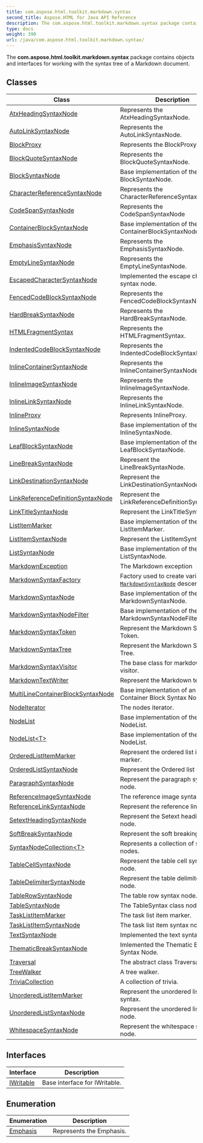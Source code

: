 ```yaml
---
title: com.aspose.html.toolkit.markdown.syntax
second_title: Aspose.HTML for Java API Reference
description: The com.aspose.html.toolkit.markdown.syntax package contains objects and interfaces for working with the syntax tree of a Markdown document
type: docs
weight: 390
url: /java/com.aspose.html.toolkit.markdown.syntax/
---
```

The **com.aspose.html.toolkit.markdown.syntax** package contains objects and interfaces for working with the syntax tree of a Markdown document.

## Classes

| Class | Description |
| --- | --- |
| [AtxHeadingSyntaxNode](./atxheadingsyntaxnode/) | Represents the AtxHeadingSyntaxNode. |
| [AutoLinkSyntaxNode](./autolinksyntaxnode/) | Represents the AutoLinkSyntaxNode. |
| [BlockProxy](./blockproxy/) | Represents the BlockProxy. |
| [BlockQuoteSyntaxNode](./blockquotesyntaxnode/) | Represents the BlockQuoteSyntaxNode. |
| [BlockSyntaxNode](./blocksyntaxnode/) | Base implementation of the BlockSyntaxNode. |
| [CharacterReferenceSyntaxNode](./characterreferencesyntaxnode/) | Represents the CharacterReferenceSyntaxNode. |
| [CodeSpanSyntaxNode](./codespansyntaxnode/) | Represents the CodeSpanSyntaxNode |
| [ContainerBlockSyntaxNode](./containerblocksyntaxnode/) | Base implementation of the ContainerBlockSyntaxNode. |
| [EmphasisSyntaxNode](./emphasissyntaxnode/) | Represents the EmphasisSyntaxNode. |
| [EmptyLineSyntaxNode](./emptylinesyntaxnode/) | Represents the EmptyLineSyntaxNode. |
| [EscapedCharacterSyntaxNode](./escapedcharactersyntaxnode/) | Implemented the escape character syntax node. |
| [FencedCodeBlockSyntaxNode](./fencedcodeblocksyntaxnode/) | Represents the FencedCodeBlockSyntaxNode. |
| [HardBreakSyntaxNode](./hardbreaksyntaxnode/) | Represents the HardBreakSyntaxNode. |
| [HTMLFragmentSyntax](./htmlfragmentsyntax/) | Represents the HTMLFragmentSyntax. |
| [IndentedCodeBlockSyntaxNode](./indentedcodeblocksyntaxnode/) | Represents the IndentedCodeBlockSyntaxNode. |
| [InlineContainerSyntaxNode](./inlinecontainersyntaxnode/) | Represents the InlineContainerSyntaxNode. |
| [InlineImageSyntaxNode](./inlineimagesyntaxnode/) | Represents the InlineImageSyntaxNode. |
| [InlineLinkSyntaxNode](./inlinelinksyntaxnode/) | Represents the InlineLinkSyntaxNode. |
| [InlineProxy](./inlineproxy/) | Represents InlineProxy. |
| [InlineSyntaxNode](./inlinesyntaxnode/) | Base implementation of the InlineSyntaxNode. |
| [LeafBlockSyntaxNode](./leafblocksyntaxnode/) | Base implementation of the LeafBlockSyntaxNode. |
| [LineBreakSyntaxNode](./linebreaksyntaxnode/) | Represent the LineBreakSyntaxNode. |
| [LinkDestinationSyntaxNode](./linkdestinationsyntaxnode/) | Represent the LinkDestinationSyntaxNode. |
| [LinkReferenceDefinitionSyntaxNode](./linkreferencedefinitionsyntaxnode/) | Represent the LinkReferenceDefinitionSyntaxNode. |
| [LinkTitleSyntaxNode](./linktitlesyntaxnode/) | Represent the LinkTitleSyntaxNode. |
| [ListItemMarker](./listitemmarker/) | Base implementation of the ListItemMarker. |
| [ListItemSyntaxNode](./listitemsyntaxnode/) | Represent the ListItemSyntaxNode. |
| [ListSyntaxNode](./listsyntaxnode/) | Base implementation of the ListSyntaxNode. |
| [MarkdownException](./markdownexception/) | The Markdown exception |
| [MarkdownSyntaxFactory](./markdownsyntaxfactory/) | Factory used to create various [`MarkdownSyntaxNode`](../com.aspose.html.toolkit.markdown.syntax/markdownsyntaxnode/) descendants. |
| [MarkdownSyntaxNode](./markdownsyntaxnode/) | Base implementation of the MarkdownSyntaxNode. |
| [MarkdownSyntaxNodeFilter](./markdownsyntaxnodefilter/) | Base implementation of the MarkdownSyntaxNodeFilter. |
| [MarkdownSyntaxToken](./markdownsyntaxtoken/) | Represent the Markdown Syntax Token. |
| [MarkdownSyntaxTree](./markdownsyntaxtree/) | Represent the Markdown Syntax Tree. |
| [MarkdownSyntaxVisitor](./markdownsyntaxvisitor/) | The base class for markdown syntax visitor. |
| [MarkdownTextWriter](./markdowntextwriter/) | Represent the Markdown text writer |
| [MultiLineContainerBlockSyntaxNode](./multilinecontainerblocksyntaxnode/) | Base implementation of an MultiLine Container Block Syntax Node |
| [NodeIterator](./nodeiterator/) | The nodes iterator. |
| [NodeList](./nodelist/) | Base implementation of the NodeList. |
| [NodeList&lt;T&gt;](./nodelist-1/) | Base implementation of the NodeList. |
| [OrderedListItemMarker](./orderedlistitemmarker/) | Represent the ordered list item marker. |
| [OrderedListSyntaxNode](./orderedlistsyntaxnode/) | Represent the Ordered list syntax. |
| [ParagraphSyntaxNode](./paragraphsyntaxnode/) | Represent the paragraph syntax node. |
| [ReferenceImageSyntaxNode](./referenceimagesyntaxnode/) | The reference image syntax. |
| [ReferenceLinkSyntaxNode](./referencelinksyntaxnode/) | Represent the reference link syntax. |
| [SetextHeadingSyntaxNode](./setextheadingsyntaxnode/) | Represent the Setext heading syntax node. |
| [SoftBreakSyntaxNode](./softbreaksyntaxnode/) | Represent the soft breaking syntax. |
| [SyntaxNodeCollection&lt;T&gt;](./syntaxnodecollection-1/) | Represents a collection of syntax nodes. |
| [TableCellSyntaxNode](./tablecellsyntaxnode/) | Represent the table cell syntax node. |
| [TableDelimiterSyntaxNode](./tabledelimitersyntaxnode/) | Represent the table delimiter syntax node. |
| [TableRowSyntaxNode](./tablerowsyntaxnode/) | The table row syntax node. |
| [TableSyntaxNode](./tablesyntaxnode/) | The TableSyntax class node. |
| [TaskListItemMarker](./tasklistitemmarker/) | The task list item marker. |
| [TaskListItemSyntaxNode](./tasklistitemsyntaxnode/) | The task list item syntax node. |
| [TextSyntaxNode](./textsyntaxnode/) | Implemented the text syntax node. |
| [ThematicBreakSyntaxNode](./thematicbreaksyntaxnode/) | Imlemented the Thematic Break Syntax Node. |
| [Traversal](./traversal/) | The abstract class Traversal |
| [TreeWalker](./treewalker/) | A tree walker. |
| [TriviaCollection](./triviacollection/) | A collection of trivia. |
| [UnorderedListItemMarker](./unorderedlistitemmarker/) | Represent the unordered list item syntax. |
| [UnorderedListSyntaxNode](./unorderedlistsyntaxnode/) | Represent the unordered list syntax node. |
| [WhitespaceSyntaxNode](./whitespacesyntaxnode/) | Represent the whitespace syntax node. |
## Interfaces

| Interface | Description |
| --- | --- |
| [IWritable](./iwritable/) | Base interface for IWritable. |
## Enumeration

| Enumeration | Description |
| --- | --- |
| [Emphasis](./emphasis/) | Represents the Emphasis. |
